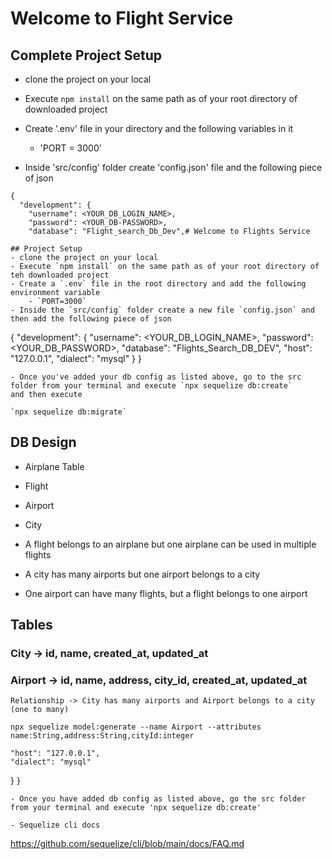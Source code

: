 # Welcome to Flight Service

## Complete Project Setup
- clone the project on your local
- Execute `npm install` on the same path as of your root directory of downloaded project
- Create '.env' file in your directory and the following variables in it
    - 'PORT = 3000'

- Inside 'src/config' folder create 'config.json' file and the following piece of json

```
{
  "development": {
    "username": <YOUR_DB_LOGIN_NAME>,
    "password": <YOUR_DB-PASSWORD>,
    "database": "Flight_search_Db_Dev",# Welcome to Flights Service

## Project Setup
- clone the project on your local
- Execute `npm install` on the same path as of your root directory of teh downloaded project
- Create a `.env` file in the root directory and add the following environment variable
    - `PORT=3000`
- Inside the `src/config` folder create a new file `config.json` and then add the following piece of json

```
{
  "development": {
    "username": <YOUR_DB_LOGIN_NAME>,
    "password": <YOUR_DB_PASSWORD>,
    "database": "Flights_Search_DB_DEV",
    "host": "127.0.0.1",
    "dialect": "mysql"
  }
}

```
- Once you've added your db config as listed above, go to the src folder from your terminal and execute `npx sequelize db:create`
and then execute

`npx sequelize db:migrate`
```


## DB Design
  - Airplane Table
  - Flight
  - Airport
  - City 

  - A flight belongs to an airplane but one airplane can be used in multiple flights
  - A city has many airports but one airport belongs to a city
  - One airport can have many flights, but a flight belongs to one airport


  
## Tables

### City -> id, name, created_at, updated_at
### Airport -> id, name, address, city_id, created_at, updated_at
    Relationship -> City has many airports and Airport belongs to a city (one to many)
```
npx sequelize model:generate --name Airport --attributes name:String,address:String,cityId:integer
```

    "host": "127.0.0.1",
    "dialect": "mysql"
  }
}
```
- Once you have added db config as listed above, go the src folder from your terminal and execute 'npx sequelize db:create'

- Sequelize cli docs
```
https://github.com/sequelize/cli/blob/main/docs/FAQ.md
``` 